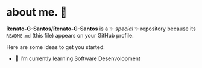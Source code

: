 # about me. 👋


**Renato-G-Santos/Renato-G-Santos** is a ✨ _special_ ✨ repository because its `README.md` (this file) appears on your GitHub profile.

Here are some ideas to get you started:

<!-- - 🔭 I’m currently working on ... --> 
- 🌱 I’m currently learning Software Desenvolopment 
<!-- 👯 I’m looking to collaborate on -->
<!-- - 🤔 I’m looking for help with ...  -->
<!--- 💬 Ask me about ...   -->

<!--- 📫 How to reach me: ...   -->

<!-- 😄 Pronouns: ...-  -->
<!--- ⚡ Fun fact: ...  -->


